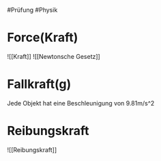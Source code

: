 #Prüfung #Physik 
# Force(Kraft)
![[Kraft]]
![[Newtonsche Gesetz]]

# Fallkraft(g)
Jede Objekt hat eine Beschleunigung von 9.81m/s^2


# Reibungskraft
![[Reibungskraft]]
